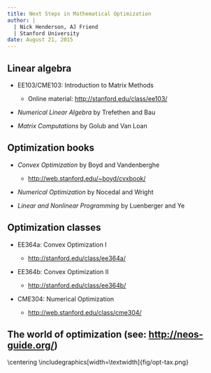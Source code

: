 ```yaml
---
title: Next Steps in Mathematical Optimization
author: |
  | Nick Henderson, AJ Friend
  | Stanford University
date: August 21, 2015
---
```


## Linear algebra

- EE103/CME103: Introduction to Matrix Methods
    - Online material: <http://stanford.edu/class/ee103/>

- *Numerical Linear Algebra* by Trefethen and Bau

- *Matrix Computations* by Golub and Van Loan

## Optimization books

- *Convex Optimization* by Boyd and Vandenberghe
    - <http://web.stanford.edu/~boyd/cvxbook/>

- *Numerical Optimization* by Nocedal and Wright

- *Linear and Nonlinear Programming* by Luenberger and Ye

## Optimization classes

- EE364a: Convex Optimization I
    - <http://stanford.edu/class/ee364a/>

- EE364b: Convex Optimization II
    - <http://stanford.edu/class/ee364b/>

- CME304: Numerical Optimization
    - <http://web.stanford.edu/class/cme304/>

## The world of optimization (see: http://neos-guide.org/)

\centering
\includegraphics[width=\textwidth]{fig/opt-tax.png}
